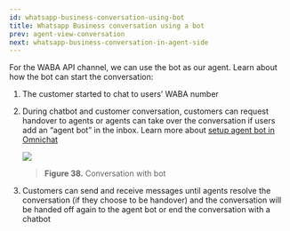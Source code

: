 ```yaml
---
id: whatsapp-business-conversation-using-bot
title: Whatsapp Business conversation using a bot
prev: agent-view-conversation
next: whatsapp-business-conversation-in-agent-side
---
```


For the WABA API channel, we can use the bot as our agent. Learn about how the bot can start the conversation:

1.  The customer started to chat to users’ WABA number
2.  During chatbot and customer conversation, customers can request handover to agents or agents can take over the conversation if users add an “agent bot” in the inbox. Learn more about [setup agent bot in Omnichat](/kata-omnichat/configure-your-agent-chatbot/setup-agent-bot-in-kata-omnichat)

    ![](https://lh6.googleusercontent.com/xp5cGxZx8kW4eTsJki-TMYSM32KwcmiYPfRayga50L9ljaZx-PCtT8dIumfPtUjt7eylUFXHXlL8Bz1pL1AI4iqqEA1OrfP5MvRytG2F4ys9Vq-9BAJvvTgkjGxgAt0FsCnNlI54)

    > **Figure 38.** Conversation with bot

3.  Customers can send and receive messages until agents resolve the conversation (if they choose to be handover) and the conversation will be handed off again to the agent bot or end the conversation with a chatbot
